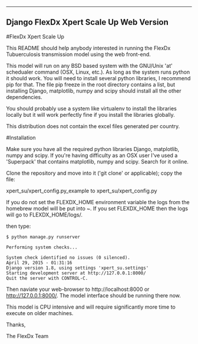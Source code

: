 -----------------------------------------
 Django FlexDx Xpert Scale Up Web Version
-----------------------------------------

#FlexDx Xpert Scale Up

This README should help anybody interested in running the FlexDx Tubuerculosis
transmission model using the web front-end. 

This model will run on any BSD based system with the GNU/Unix 'at' schedualer
command (OSX, Linux, etc.).  As long as the system runs python it should work.
You will need to install several python libraries, I recommend pip for that.
The file pip freeze in the root directory contains a list, but installing Django, 
matplotlib, numpy and scipy should install all the other dependencies.

You should probably use a system like virtualenv to install the libraries
locally but it will work perfectly fine if you install the libraries globally.

This distribution does not contain the excel files generated per country.

#Installation

Make sure you have all the required python libraries Django, matplotlib, numpy
and scipy.  If you're having difficulty as an OSX user I've used a 'Superpack'
that contains matplotlib, numpy and scipy.  Search for it online.

Clone the repository and move into it ('git clone' or applicable); copy the 
file:

xpert_su/xpert_config.py_example
to
xpert_su/xpert_config.py

If you do not set the FLEXDX_HOME environment variable the logs from the
homebrew model will be put into ~.  If you set FLEXDX_HOME
then the logs will go to FLEXDX_HOME/logs/. 

then type:

`$ python manage.py runserver`  

`Performing system checks...`  

`System check identified no issues (0 silenced).`  
`April 29, 2015 - 01:31:16`  
`Django version 1.8, using settings 'xpert_su.settings'`  
`Starting development server at http://127.0.0.1:8000/`  
`Quit the server with CONTROL-C.`  

Then naviate your web-browser to http://localhost:8000 or 
http://127.0.0.1:8000/.  The model interface should be running there
now.

This model is CPU intensive and will require significantly more time
to execute on older machines.

Thanks,

The FlexDx Team
